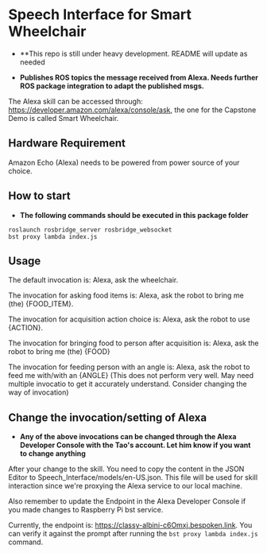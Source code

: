 # Speech Interface for Smart Wheelchair

* **This repo is still under heavy development. README will update as needed

* **Publishes ROS topics the message received from Alexa. Needs further ROS package integration to adapt the published msgs.**


The Alexa skill can be accessed through: https://developer.amazon.com/alexa/console/ask, the one for the Capstone Demo is called Smart Wheelchair.

## Hardware Requirement
Amazon Echo (Alexa) needs to be powered from power source of your choice.

## How to start
* **The following commands should be executed in this package folder**

```
roslaunch rosbridge_server rosbridge_websocket
bst proxy lambda index.js
```

## Usage
The default invocation is: Alexa, ask the wheelchair.

The invocation for asking food items is: Alexa, ask the robot to bring me (the) {FOOD_ITEM}.

The invocation for acquisition action choice is: Alexa, ask the robot to use {ACTION}.

The invocation for bringing food to person after acquisition is: Alexa, ask the robot to bring me (the) {FOOD}

The invocation for feeding person with an angle is: Alexa, ask the robot to feed me with/with an {ANGLE} (This does not perform very well. May need multiple invocatio to get it accurately understand. Consider changing the way of invocation)

## Change the invocation/setting of Alexa
* **Any of the above invocations can be changed through the Alexa Developer Console with the Tao's account. Let him know if you want to change anything**

After your change to the skill. You need to copy the content in the JSON Editor to Speech_Interface/models/en-US.json. This file will be used for skill interaction since we're proxying the Alexa service to our local machine.

Also remember to update the Endpoint in the Alexa Developer Console if you made changes to Raspberry Pi bst service.

Currently, the endpoint is: https://classy-albini-c6Omxj.bespoken.link. You can verify it against the prompt after running the ```bst proxy lambda index.js``` command.
